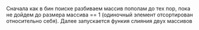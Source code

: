 Сначала как в бин поиске разбиваем массив пополам до тех пор, пока не дойдем до размера массива == 1 (одиночный элемент отсортирован относительно себя). Далее запускается функия слияния двух массивов